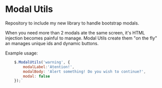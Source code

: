 # Modal Utils
Repository to include my new library to handle bootstrap modals.

When you need more than 2 modals ate the same screen, it's HTML injection becomes painful to manage. Modal Utils create them "on the fly" an manages unique ids and dynamic buttons.

Example usage:
```javascript
    $.ModalUtils('warning', {
        modalLabel:'Atention!', 
        modalBody: 'Alert something! Do you wish to continue?',
        modal: false 
    });`
```    
